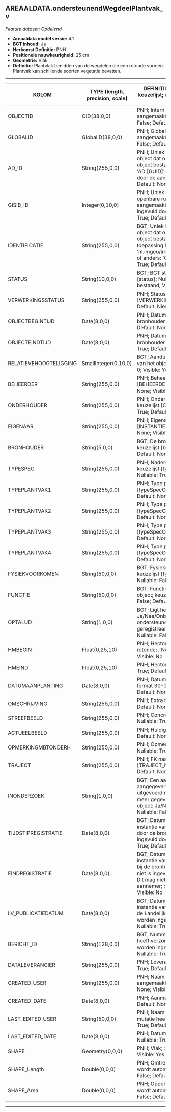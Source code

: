 ## AREAALDATA.ondersteunendWegdeelPlantvak_v

*Feature dataset: Opdelend*


* __Areaaldata model versie:__ 4.1
* __BGT inhoud:__ Ja
* __Herkomst Definitie:__ PNH
* __Positionele nauwkeurigheid:__ 25 cm
* __Geometrie:__ Vlak
* __Definitie:__  Plantvlak temidden van de wegdelen die een rotonde vormen. Plantvak kan schillende soorten vegetatie bevatten.

***

|KOLOM                              |TYPE (length, precision, scale)          	           |DEFINITIE (oorsprong; beschrijving; keuzelijst; nullable; default; zichtbaar in Areaalviewer)|
|------                          	|----          	           |-----    |
|OBJECTID                           |OID(38,0,0)               |PNH; Intern ArcGIS Identificatienummer, aangemaakt door ArcGIS; ; Nullable: False; Default: None; Visible: Yes|
|GLOBALID                           |GlobalID(38,0,0)          |PNH; Global Unique Identifier, aangemaakt door ArcGIS; ; Nullable: False; Default: None; Visible: Yes|
|AD_ID                              |String(255,0,0)           |PNH; Uniek identificatienummer voor het object dat onveranderlijk is zolang het object bestaat in Areaaldata: in format 'AD.[GUID]'. Dit moet worden ingevuld door de aannemer; ; Nullable: False; Default: None; Visible: Yes|
|GISIB_ID                           |Integer(0,10,0)           |PNH; Uniek Identificatienummer beheer openbare ruimte (GISIB), wordt aangemaakt in GISIB en mag niet worden ingevuld door de aannemer; ; Nullable: True; Default: None; Visible: No|
|IDENTIFICATIE                      |String(255,0,0)           |BGT; Uniek identificatienummer voor het object dat onveranderlijk is zolang het object bestaat: bevat indien van toepassing BGT/IMKL ID in format 'nl.imgeo/imkl.bronhouderscode.LokaalID' of anders: '00000'.LokaalID; ; Nullable: True; Default: None; Visible: No|
|STATUS                             |String(10,0,0)            |BGT; BGT status van het object; keuzelijst [status]; Nullable: False; Default: bestaand; Visible: No|
|VERWERKINGSSTATUS                  |String(255,0,0)           |PNH; Status van de gegevens; keuzelijst [VERWERKINGSSTATUS]; Nullable: False; Default: Nieuw; Visible: Yes|
|OBJECTBEGINTIJD                    |Date(8,0,0)               |PNH; Datum waarop het object bij de bronhouder is ontstaan; ; Nullable: True; Default: None; Visible: Yes|
|OBJECTEINDTIJD                     |Date(8,0,0)               |PNH; Datum waarop het object bij de bronhouder niet meer geldig is; ; Nullable: True; Default: None; Visible: Yes|
|RELATIEVEHOOGTELIGGING             |SmallInteger(0,10,0)      |BGT; Aanduiding voor de relatieve hoogte van het object; ; Nullable: False; Default: 0; Visible: Yes|
|BEHEERDER                          |String(255,0,0)           |PNH; Beheerder van het object; keuzelijst [BEHEERDER]; Nullable: True; Default: None; Visible: Yes|
|ONDERHOUDER                        |String(255,0,0)           |PNH; Onderhouder van het object; keuzelijst [ONDERHOUDER]; Nullable: True; Default: None; Visible: Yes|
|EIGENAAR                           |String(255,0,0)           |PNH; Eigenaar van het object; keuzelijst [INSTANTIE]; Nullable: True; Default: None; Visible: Yes|
|BRONHOUDER                         |String(5,0,0)             |BGT; De bronhoudercode van het object; keuzelijst [bronhouder]; Nullable: False; Default: None; Visible: No|
|TYPESPEC                           |String(255,0,0)           |PNH; Nadere typering van het object; keuzelijst [typeSpecOWEPlantvak]; Nullable: True; Default: None; Visible: Yes|
|TYPEPLANTVAK1                      |String(255,0,0)           |PNH; Type plantvak; keuzelijst [typeSpecOWEPlantvak]; Nullable: True; Default: None; Visible: No|
|TYPEPLANTVAK2                      |String(255,0,0)           |PNH; Type plantvak; keuzelijst [typeSpecOWEPlantvak]; Nullable: True; Default: None; Visible: No|
|TYPEPLANTVAK3                      |String(255,0,0)           |PNH; Type plantvak; keuzelijst [typeSpecOWEPlantvak]; Nullable: True; Default: None; Visible: No|
|TYPEPLANTVAK4                      |String(255,0,0)           |PNH; Type plantvak; keuzelijst [typeSpecOWEPlantvak]; Nullable: True; Default: None; Visible: No|
|FYSIEKVOORKOMEN                    |String(50,0,0)            |BGT; Fysieke omschrijving van het object; keuzelijst [fysiekvoorkomenOWG]; Nullable: False; Default: None; Visible: Yes|
|FUNCTIE                            |String(50,0,0)            |BGT; Functionele omschrijving van het object; keuzelijst [functieOWG]; Nullable: False; Default: None; Visible: No|
|OPTALUD                            |String(1,0,0)             |BGT; Ligt het object op een talud? Ja/Nee/Onbekend. Bij 'Ja', moet er een ondersteunendWegdeelPlKr_l geregistreerd zijn; keuzelijst [OPTALUD]; Nullable: False; Default: None; Visible: No|
|HMBEGIN                            |Float(0,25,10)            |PNH; Hectometrering begin van plantvak rotonde; ; Nullable: True; Default: None; Visible: No|
|HMEIND                             |Float(0,25,10)            |PNH; Hectometrering eind heg; ; Nullable: True; Default: None; Visible: No|
|DATUMAANPLANTING                   |Date(8,0,0)               |PNH; Datum en jaar van aanplanting in het format 30-1-2017; ; Nullable: True; Default: None; Visible: No|
|OMSCHRIJVING                       |String(255,0,0)           |PNH; Extra toelichting; ; Nullable: True; Default: None; Visible: Yes|
|STREEFBEELD                        |String(255,0,0)           |PNH; Concrete visuele doelstelling; ; Nullable: True; Default: None; Visible: No|
|ACTUEELBEELD                       |String(255,0,0)           |PNH; Huidige beeld; ; Nullable: True; Default: None; Visible: No|
|OPMERKINGMBTONDERH                 |String(255,0,0)           |PNH; Opmerking mbt onderhoud; ; Nullable: True; Default: None; Visible: No|
|TRAJECT                            |String(255,0,0)           |PNH; FK naar traject_v; keuzelijst [TRAJECT_NAAM] ; Nullable: True; Default: None; Visible: Yes|
|INONDERZOEK                        |String(1,0,0)             |BGT; Een aanduiding waarmee wordt aangegeven dat een onderzoek wordt uitgevoerd naar de juistheid van een of meer gegevens van het betreffende object: Ja/Nee; keuzelijst [jaNee]; Nullable: False; Default: N; Visible: No|
|TIJDSTIPREGISTRATIE                |Date(8,0,0)               |BGT; Datum en tijdstip waarop deze instantie van het object is opgenomen door de bronhouder. Dit mag niet worden ingevuld door de aannemer; ; Nullable: True; Default: None; Visible: No|
|EINDREGISTRATIE                    |Date(8,0,0)               |BGT; Datum en tijdstip waarop deze instantie van het object niet meer geldig is bij de bronhouder. Wanneer deze waarde niet is ingevuld is de instantie nog geldig. Dit mag niet worden ingevuld door de aannemer; ; Nullable: True; Default: None; Visible: No|
|LV_PUBLICATIEDATUM                 |Date(8,0,0)               |BGT; Datum en tijdstip waarop deze instantie van het object is opgenomen in de Landelijke Voorziening. Dit mag niet worden ingevuld door de aannemer; ; Nullable: True; Default: None; Visible: No|
|BERICHT_ID                         |String(128,0,0)           |BGT; Nummer van het bericht dat PNH heeft verzonden naar LV. Dit mag niet worden ingevuld door de aannemer; ; Nullable: True; Default: None; Visible: No|
|DATALEVERANCIER                    |String(255,0,0)           |PNH; Leverancier van de data; ; Nullable: True; Default: None; Visible: No|
|CREATED_USER                       |String(255,0,0)           |PNH; Naam van gebruiker die de rij heeft aangemaakt; ; Nullable: True; Default: None; Visible: No|
|CREATED_DATE                       |Date(8,0,0)               |PNH; Aanmaakdatum; ; Nullable: True; Default: None; Visible: No|
|LAST_EDITED_USER                   |String(50,0,0)            |PNH; Naam van gebruiker die de laatste mutatie heeft doorgevoerd; ; Nullable: True; Default: None; Visible: No|
|LAST_EDITED_DATE                   |Date(8,0,0)               |PNH; Datum van de laatste mutatie; ; Nullable: True; Default: None; Visible: No|
|SHAPE                              |Geometry(0,0,0)           |PNH; Vlak; ; Nullable: True; Default: None; Visible: Yes|
|SHAPE_Length                       |Double(0,0,0)             |PNH; Omtrek in meters, 5 decimalen. Dit wordt automatisch gevuld; ; Nullable: False; Default: None; Visible: Yes|
|SHAPE_Area                         |Double(0,0,0)             |PNH; Oppervlakte in m2, 5 decimalen. Dit wordt automatisch gevuld; ; Nullable: False; Default: None; Visible: Yes|


***
